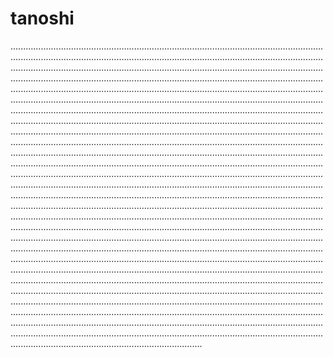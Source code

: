 # tanoshi
............................................................................................................................................................................................................................................................................................................................................................................................................................................................................................................................................................................................................................................................................................................................................................................................................................................................................................................................................................................................................................................................................................................................................................................................................................................................................................................................................................................................................................................................................................................................................................................................................................................................................................................................................................................................................................................................................................................................................................................................................................................................................................................................................................................................................................................................................................................................................................................................................................................................................................................................................................................................................................................................................................................................................................................................................................................................................................................................................................................................................................................................................................................................................................................................................................................................................................................................................................................................................................................................................................................................................................................................................................................................................................